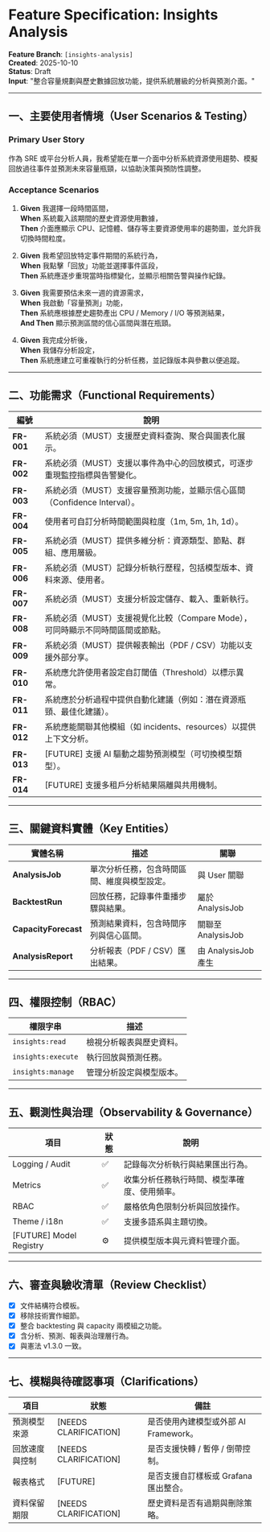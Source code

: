 

# Feature Specification: Insights Analysis

**Feature Branch**: `[insights-analysis]`  
**Created**: 2025-10-10  
**Status**: Draft  
**Input**: "整合容量規劃與歷史數據回放功能，提供系統層級的分析與預測介面。"

---

## 一、主要使用者情境（User Scenarios & Testing）

### Primary User Story
作為 SRE 或平台分析人員，我希望能在單一介面中分析系統資源使用趨勢、模擬回放過往事件並預測未來容量瓶頸，以協助決策與預防性調整。

### Acceptance Scenarios
1. **Given** 我選擇一段時間區間，  
   **When** 系統載入該期間的歷史資源使用數據，  
   **Then** 介面應顯示 CPU、記憶體、儲存等主要資源使用率的趨勢圖，並允許我切換時間粒度。

2. **Given** 我希望回放特定事件期間的系統行為，  
   **When** 我點擊「回放」功能並選擇事件區段，  
   **Then** 系統應逐步重現當時指標變化，並顯示相關告警與操作紀錄。

3. **Given** 我需要預估未來一週的資源需求，  
   **When** 我啟動「容量預測」功能，  
   **Then** 系統應根據歷史趨勢產出 CPU / Memory / I/O 等預測結果，  
   **And Then** 顯示預測區間的信心區間與潛在瓶頸。

4. **Given** 我完成分析後，  
   **When** 我儲存分析設定，  
   **Then** 系統應建立可重複執行的分析任務，並記錄版本與參數以便追蹤。

---

## 二、功能需求（Functional Requirements）

| 編號 | 說明 |
|------|------|
| **FR-001** | 系統必須（MUST）支援歷史資料查詢、聚合與圖表化展示。 |
| **FR-002** | 系統必須（MUST）支援以事件為中心的回放模式，可逐步重現監控指標與告警變化。 |
| **FR-003** | 系統必須（MUST）支援容量預測功能，並顯示信心區間（Confidence Interval）。 |
| **FR-004** | 使用者可自訂分析時間範圍與粒度（1m, 5m, 1h, 1d）。 |
| **FR-005** | 系統必須（MUST）提供多維分析：資源類型、節點、群組、應用層級。 |
| **FR-006** | 系統必須（MUST）記錄分析執行歷程，包括模型版本、資料來源、使用者。 |
| **FR-007** | 系統必須（MUST）支援分析設定儲存、載入、重新執行。 |
| **FR-008** | 系統必須（MUST）支援視覺化比較（Compare Mode），可同時顯示不同時間區間或節點。 |
| **FR-009** | 系統必須（MUST）提供報表輸出（PDF / CSV）功能以支援外部分享。 |
| **FR-010** | 系統應允許使用者設定自訂閾值（Threshold）以標示異常。 |
| **FR-011** | 系統應於分析過程中提供自動化建議（例如：潛在資源瓶頸、最佳化建議）。 |
| **FR-012** | 系統應能關聯其他模組（如 incidents、resources）以提供上下文分析。 |
| **FR-013** | [FUTURE] 支援 AI 驅動之趨勢預測模型（可切換模型類型）。 |
| **FR-014** | [FUTURE] 支援多租戶分析結果隔離與共用機制。 |

---

## 三、關鍵資料實體（Key Entities）

| 實體名稱 | 描述 | 關聯 |
|-----------|------|------|
| **AnalysisJob** | 單次分析任務，包含時間區間、維度與模型設定。 | 與 User 關聯 |
| **BacktestRun** | 回放任務，記錄事件重播步驟與結果。 | 屬於 AnalysisJob |
| **CapacityForecast** | 預測結果資料，包含時間序列與信心區間。 | 關聯至 AnalysisJob |
| **AnalysisReport** | 分析報表（PDF / CSV）匯出結果。 | 由 AnalysisJob 產生 |

---

## 四、權限控制（RBAC）

| 權限字串 | 描述 |
|-----------|------|
| `insights:read` | 檢視分析報表與歷史資料。 |
| `insights:execute` | 執行回放與預測任務。 |
| `insights:manage` | 管理分析設定與模型版本。 |

---

## 五、觀測性與治理（Observability & Governance）

| 項目 | 狀態 | 說明 |
|------|------|------|
| Logging / Audit | ✅ | 記錄每次分析執行與結果匯出行為。 |
| Metrics | ✅ | 收集分析任務執行時間、模型準確度、使用頻率。 |
| RBAC | ✅ | 嚴格依角色限制分析與回放操作。 |
| Theme / i18n | ✅ | 支援多語系與主題切換。 |
| [FUTURE] Model Registry | ⚙️ | 提供模型版本與元資料管理介面。 |

---

## 六、審查與驗收清單（Review Checklist）

- [x] 文件結構符合模板。  
- [x] 移除技術實作細節。  
- [x] 整合 backtesting 與 capacity 兩模組之功能。  
- [x] 含分析、預測、報表與治理層行為。  
- [x] 與憲法 v1.3.0 一致。  

---

## 七、模糊與待確認事項（Clarifications）

| 項目 | 狀態 | 備註 |
|------|------|------|
| 預測模型來源 | [NEEDS CLARIFICATION] | 是否使用內建模型或外部 AI Framework。 |
| 回放速度與控制 | [NEEDS CLARIFICATION] | 是否支援快轉 / 暫停 / 倒帶控制。 |
| 報表格式 | [FUTURE] | 是否支援自訂樣板或 Grafana 匯出整合。 |
| 資料保留期限 | [NEEDS CLARIFICATION] | 歷史資料是否有過期與刪除策略。 |